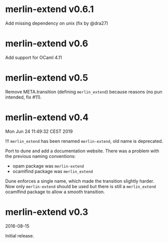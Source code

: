 merlin-extend v0.6.1
==================

Add missing dependency on unix (fix by @dra27)

merlin-extend v0.6
==================

Add support for OCaml 4.11

merlin-extend v0.5
==================

Remove META.transition (defining `merlin_extend`) because reasons (no pun
intended, fix #11).

merlin-extend v0.4 
==================
Mon Jun 24 11:49:32 CEST 2019

!!! `merlin_extend` has been renamed `merlin-extend`, old name is deprecated.

Port to dune and add a documentation website.
There was a problem with the previous naming conventions:
- opam package was `merlin-extend`
- ocamlfind package was `merlin_extend`

Dune enforces a single name, which made the transition slightly harder.
Now only `merlin-extend` should be used but there is still a `merlin_extend`
ocamlfind package to allow a smooth transition.

merlin-extend v0.3 
==================
2016-08-15

Initial release.
